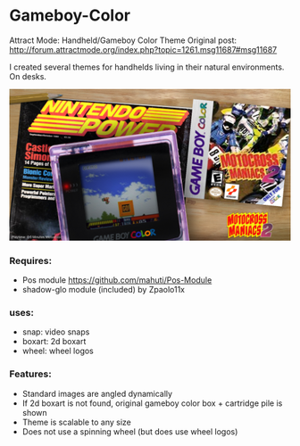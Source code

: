 # Gameboy-Color
Attract Mode: Handheld/Gameboy Color Theme
Original post: http://forum.attractmode.org/index.php?topic=1261.msg11687#msg11687

I created several themes for handhelds living in their natural environments. On desks. 

![Image of GBC Theme Sample](https://raw.githubusercontent.com/mahuti/Gameboy-Color/master/gbc.png)

### Requires: 
- Pos module https://github.com/mahuti/Pos-Module
- shadow-glo module (included) by Zpaolo11x

### uses: 
- snap: video snaps 
- boxart: 2d boxart 
- wheel: wheel logos 

### Features: 
- Standard images are angled dynamically
- If 2d boxart is not found, original gameboy color box + cartridge pile is shown
- Theme is scalable to any size 
- Does not use a spinning wheel (but does use wheel logos)
